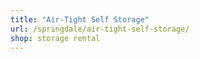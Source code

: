 ```yaml
---
title: "Air-Tight Self Storage"
url: /springdale/air-tight-self-storage/
shop: storage rental
---
```

